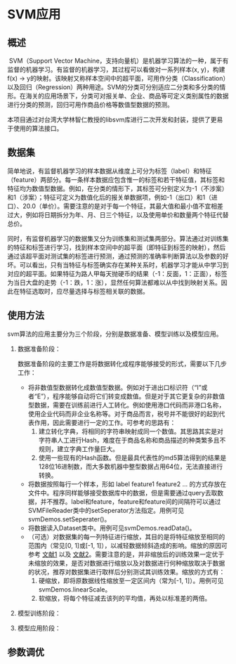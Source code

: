 # SVM应用

## 概述

​	SVM（Support Vector Machine，支持向量机）是机器学习算法的一种，属于有监督的机器学习。有监督的机器学习，其过程可以看做对一系列样本(x, y)，构建f(x) -> y的映射。该映射又称样本空间中的超平面，可用作分类（Classification）以及回归（Regression）两种用途。SVM的分类可分别适应二分类和多分类的情形。在海关的应用场景下，分类可对报关单、企业、商品等可定义类别属性的数据进行分类的预测，回归可用作商品价格等数值型数据的预测。

​	本项目通过对台湾大学林智仁教授的libsvm库进行二次开发和封装，提供了更易于使用的算法接口。

## 数据集

​	简单地说，有监督机器学习的样本数据从维度上可分为标签（label）和特征（feature）两部分。每一条样本数据应包含惟一的标签和若干特征值，其标签和特征均为数值型数据。例如，在分类的情形下，其标签可分别定义为-1（不涉案）和1（涉案）；特征可定义为数值化后的报关单数据项，例如-1（出口）和1（进口）、20.0（单价）。需要注意的是对于每一个特征，其最大值和最小值不宜相差过大，例如将日期拆分为年、月、日三个特征，以及使用单价和数量两个特征代替总价。

​	同时，有监督机器学习的数据集又分为训练集和测试集两部分。算法通过对训练集的特征和标签进行学习，找到样本空间中的超平面（即特征到标签的映射），然后通过该超平面对测试集的标签进行预测，通过预测的准确率判断算法以及参数的好坏。可以看出，只有当特征与标签确实存在某种关系时，机器学习才能从中学习到对应的超平面。如果特征为路人甲每天抛硬币的结果（-1：反面，1：正面），标签为当日大盘的走势（-1：跌，1：涨），显然任何算法都难以从中找到映射关系。因此在特征选取时，应尽量选择与标签相关联的数据。

## 使用方法

​	svm算法的应用主要分为三个阶段，分别是数据准备、模型训练以及模型应用。

1. 数据准备阶段：

   数据准备阶段的主要工作是将数据转化成程序能够接受的形式，需要以下几步工作：

   * 将非数值型数据转化成数值型数据。例如对于进出口标识符（“I”或者“E”），程序能够自动将它们转变成数值。但是对于其它更复杂的非数值型数据，需要在训练前进行人工转化。例如使用港口代码而非港口名称，使用企业代码而非企业名称等。对于商品而言，税号并不能很好的起到代表作用，因此需要进行一定的工作。可参考的思路有：
     1. 建立转化字典，将相同的字符串映射成同一个数值。其思路其实是对字符串人工进行Hash，难度在于商品名称和商品描述的种类繁多且不规则，建立字典工作量巨大。
     2. 使用一些现有的Hash函数。但是最具代表性的md5算法得到的结果是128位16进制数，而大多数机器中整型数据占用64位，无法直接进行转换。
   * 将数据按照每行一个样本，形如 label feature1 feature2 ... 的方式存放在文件中。程序同样能够接受数据库中的数据，但是需要通过query去取数据，并不推荐。label和feature，feature和feature间的间隔符可以通过SVMFileReader类中的setSeperator方法指定。用例可见svmDemos.setSeperater()。
   * 将数据读入Dataset类中。用例可见svmDemos.readData()。
   * （可选）对数据集的每一列特征进行缩放，其目的是将特征缩放至相同的范围内（常见[0, 1]或[-1, 1]），以减轻数据倾斜造成的影响。缩放的原因可参考 [文献1](http://neerajkumar.org/writings/svm/) 以及 [文献2](http://www.csie.ntu.edu.tw/~cjlin/papers/guide/guide.pdf)。需要注意的是，并非缩放后的训练效果一定优于未缩放的效果，是否对数据进行缩放以及对数据进行何种缩放取决于数据的状况，推荐对数据集进行取样后分别测试其训练效果。缩放的方式有：
     1. 硬缩放，即将原数据线性缩放至一定区间内（常为[-1, 1]）。用例可见svmDemos.linearScale。
     2. 软缩放，将每个特征减去该列的平均值，再处以标准差的两倍。

2. 模型训练阶段：

3. 模型应用阶段：



## 参数调优

